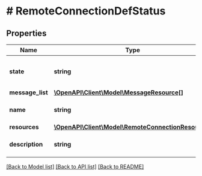 # # RemoteConnectionDefStatus

## Properties

Name | Type | Description | Notes
------------ | ------------- | ------------- | -------------
**state** | **string** | The state of the remote connection entity. | [optional]
**message_list** | [**\OpenAPI\Client\Model\MessageResource[]**](MessageResource.md) |  | [optional]
**name** | **string** | Remote connection name |
**resources** | [**\OpenAPI\Client\Model\RemoteConnectionResources**](RemoteConnectionResources.md) |  |
**description** | **string** | Remote connection description |

[[Back to Model list]](../../README.md#models) [[Back to API list]](../../README.md#endpoints) [[Back to README]](../../README.md)
